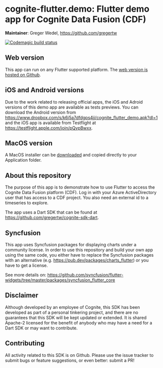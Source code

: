 # cognite-flutter.demo: Flutter demo app for Cognite Data Fusion (CDF)

**Maintainer**: Greger Wedel, <https://github.com/gregertw>

[![Codemagic build status](https://api.codemagic.io/apps/60ee9f3aab96b9ef01461e55/60ee9f3aab96b9ef01461e54/status_badge.svg)](https://codemagic.io/apps/60ee9f3aab96b9ef01461e55/60ee9f3aab96b9ef01461e54/latest_build)

## Web version

This app can run on any Flutter supported platform. The [web version is hosted on Github](https://gregertw.github.io/cognite-flutter-demo-web/).

## iOS and Android versions

Due to the work related to releasing official apps, the iOS and Adroid versions of this demo app are available as tests
previews. You can download the Android version from <https://www.dropbox.com/s/k6j5a7dfdgps4jj/cognite_flutter_demo.apk?dl=1> and the iOS app is available from Testflight at <https://testflight.apple.com/join/pQvpBwxx>.

## MacOS version

A MacOS installer can be [downloaded](https://www.dropbox.com/sh/na3vxaj6gnq2wvg/AABGHLzU-eW1Q8y1uCERBPBza?dl=1)
and copied directly to your Application folder.

## About this repository

The purpose of this app is to demonstrate how to use Flutter to access the Cognite Data Fusion platform (CDF). Log in with
your Azure ActiveDirectory user that has access to a CDF project. You also need an external id to a timeseries to explore.

The app uses a Dart SDK that can be found at <https://github.com/gregertw/cognite-sdk-dart>.

## Syncfusion

This app uses Syncfusion packages for displaying charts under a community license. In order to use this repository and build your own app using the same code, you either have to replace the Syncfusion packages with an alternative (e.g. <https://pub.dev/packages/charts_flutter>) or you have to get a license.

See more details on:
<https://github.com/syncfusion/flutter-widgets/tree/master/packages/syncfusion_flutter_core>

## Disclaimer

Although developed by an employee of Cognite, this SDK has been developed as part
of a personal tinkering project, and there are no guarantees that this SDK will be
kept updated or extended. It is shared Apache-2 licensed for the benefit of anybody
who may have a need for a Dart SDK or may want to contribute.

## Contributing

All activity related to this SDK is on Github. Please use the issue tracker to submit
bugs or feature suggestions, or even better: submit a PR!

